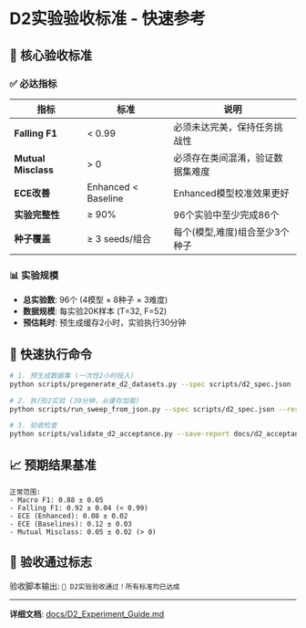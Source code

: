 # D2实验验收标准 - 快速参考

## 🎯 核心验收标准

### ✅ 必达指标
| 指标 | 标准 | 说明 |
|------|------|------|
| **Falling F1** | < 0.99 | 必须未达完美，保持任务挑战性 |
| **Mutual Misclass** | > 0 | 必须存在类间混淆，验证数据集难度 |
| **ECE改善** | Enhanced < Baseline | Enhanced模型校准效果更好 |
| **实验完整性** | ≥ 90% | 96个实验中至少完成86个 |
| **种子覆盖** | ≥ 3 seeds/组合 | 每个(模型,难度)组合至少3个种子 |

### 📊 实验规模
- **总实验数**: 96个 (4模型 × 8种子 × 3难度)
- **数据规模**: 每实验20K样本 (T=32, F=52)
- **预估耗时**: 预生成缓存2小时，实验执行30分钟

## 🚀 快速执行命令

```bash
# 1. 预生成数据集 (一次性2小时投入)
python scripts/pregenerate_d2_datasets.py --spec scripts/d2_spec.json

# 2. 执行D2实验 (30分钟，从缓存加载)
python scripts/run_sweep_from_json.py --spec scripts/d2_spec.json --resume

# 3. 验收检查
python scripts/validate_d2_acceptance.py --save-report docs/d2_acceptance_report.md
```

## 📈 预期结果基准

```
正常范围:
- Macro F1: 0.88 ± 0.05
- Falling F1: 0.92 ± 0.04 (< 0.99)
- ECE (Enhanced): 0.08 ± 0.02  
- ECE (Baselines): 0.12 ± 0.03
- Mutual Misclass: 0.05 ± 0.02 (> 0)
```

## 🎉 验收通过标志

验收脚本输出: `🎉 D2实验验收通过！所有标准均已达成`

---
**详细文档**: [docs/D2_Experiment_Guide.md](D2_Experiment_Guide.md)
